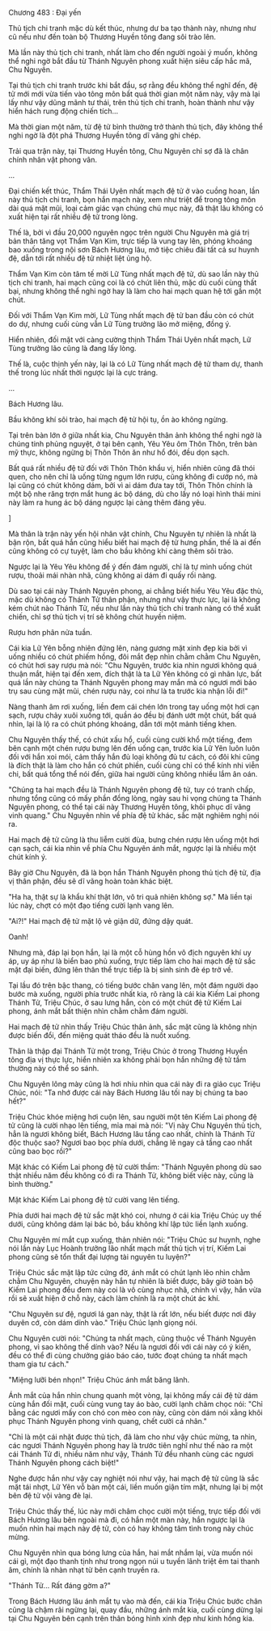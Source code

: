 




Chương 483 : Đại yến


Thủ tịch chi tranh mặc dù kết thúc, nhưng dư ba tạo thành này, nhưng như cũ nếu như đến toàn bộ Thương Huyền tông đang sôi trào lên.

Mà lần này thủ tịch chi tranh, nhất làm cho đến người ngoài ý muốn, không thể nghi ngờ bắt đầu từ Thánh Nguyên phong xuất hiện siêu cấp hắc mã, Chu Nguyên.

Tại thủ tịch chi tranh trước khi bắt đầu, sợ rằng đều không thể nghĩ đến, đệ tử mới mới vừa tiến vào tông môn bất quá thời gian một năm này, vậy mà lại lấy như vậy dũng mãnh tư thái, trên thủ tịch chi tranh, hoàn thành như vậy hiển hách rung động chiến tích...

Mà thời gian một năm, từ đệ tử bình thường trở thành thủ tịch, đây không thể nghi ngờ là đột phá Thương Huyền tông dĩ vãng ghi chép.

Trải qua trận này, tại Thương Huyền tông, Chu Nguyên chỉ sợ đã là chân chính nhân vật phong vân.

...

Đại chiến kết thúc, Thẩm Thái Uyên nhất mạch đệ tử ở vào cuồng hoan, lần này thủ tịch chi tranh, bọn hắn mạch này, xem như triệt để trong tông môn dài quá mặt mũi, loại cảm giác vạn chúng chú mục này, đã thật lâu không có xuất hiện tại rất nhiều đệ tử trong lòng.

Thế là, bởi vì đầu 20,000 nguyên ngọc trên người Chu Nguyên mà giá trị bản thân tăng vọt Thẩm Vạn Kim, trực tiếp là vung tay lên, phóng khoáng bao xuống trong nội sơn Bách Hương lâu, mở tiệc chiêu đãi tất cả sư huynh đệ, dẫn tới rất nhiều đệ tử nhiệt liệt ủng hộ.

Thẩm Vạn Kim còn tâm tế mời Lữ Tùng nhất mạch đệ tử, dù sao lần này thủ tịch chi tranh, hai mạch cũng coi là có chút liên thủ, mặc dù cuối cùng thất bại, nhưng không thể nghi ngờ hay là làm cho hai mạch quan hệ tới gần một chút.

Đối với Thẩm Vạn Kim mời, Lữ Tùng nhất mạch đệ tử ban đầu còn có chút do dự, nhưng cuối cùng vẫn Lữ Tùng trưởng lão mở miệng, đồng ý.

Hiển nhiên, đối mặt với càng cường thịnh Thẩm Thái Uyên nhất mạch, Lữ Tùng trưởng lão cũng là đang lấy lòng.

Thế là, cuộc thịnh yến này, lại là có Lữ Tùng nhất mạch đệ tử tham dự, thanh thế trong lúc nhất thời ngược lại là cực tráng.

...

Bách Hương lâu.

Bầu không khí sôi trào, hai mạch đệ tử hội tụ, ồn ào không ngừng.

Tại trên bàn lớn ở giữa nhất kia, Chu Nguyên thân ảnh không thể nghi ngờ là chúng tinh phủng nguyệt, ở tại bên cạnh, Yêu Yêu ôm Thôn Thôn, trên bàn mỹ thực, không ngừng bị Thôn Thôn ăn như hổ đói, đều dọn sạch.

Bất quá rất nhiều đệ tử đối với Thôn Thôn khẩu vị, hiển nhiên cũng đã thói quen, cho nên chỉ là uống từng ngụm lớn rượu, cũng không đi cướp nó, mà lại cũng có chút không dám, bởi vì ai dám đưa tay tới, Thôn Thôn chính là một bộ nhe răng trợn mắt hung ác bộ dáng, dù cho lấy nó loại hình thái mini này làm ra hung ác bộ dáng ngược lại càng thêm đáng yêu.

]

Mà thân là trận này yến hội nhân vật chính, Chu Nguyên tự nhiên là nhất là bận rộn, bất quá hắn cũng hiểu biết hai mạch đệ tử hưng phấn, thế là ai đến cũng không có cự tuyệt, làm cho bầu không khí càng thêm sôi trào.

Ngược lại là Yêu Yêu không để ý đến đám người, chỉ là tự mình uống chút rượu, thoải mái nhàn nhã, cũng không ai dám đi quấy rối nàng.

Dù sao tại cái này Thánh Nguyên phong, ai chẳng biết hiểu Yêu Yêu đặc thù, mặc dù không có Thánh Tử thân phận, nhưng như vậy thực lực, lại là không kém chút nào Thánh Tử, nếu như lần này thủ tịch chi tranh nàng có thể xuất chiến, chỉ sợ thủ tịch vị trí sẽ không chút huyền niệm.

Rượu hơn phân nửa tuần.

Cái kia Lữ Yên bỗng nhiên đứng lên, nàng gương mặt xinh đẹp kia bởi vì uống nhiều có chút phiếm hồng, đôi mắt đẹp nhìn chằm chằm Chu Nguyên, có chút hơi say rượu mà nói: "Chu Nguyên, trước kia nhìn ngươi không quá thuận mắt, hiện tại đến xem, đích thật là ta Lữ Yên không có gì nhãn lực, bất quá lần này chúng ta Thánh Nguyên phong may mắn mà có ngươi mới bảo trụ sau cùng mặt mũi, chén rượu này, coi như là ta trước kia nhận lỗi đi!"

Nàng thanh âm rơi xuống, liền đem cái chén lớn trong tay uống một hơi cạn sạch, rượu chảy xuôi xuống tới, quần áo đều bị đánh ướt một chút, bất quá nhìn, lại là lộ ra có chút phóng khoáng, dẫn tới một mảnh tiếng khen.

Chu Nguyên thấy thế, có chút xấu hổ, cuối cùng cười khổ một tiếng, đem bên cạnh một chén rượu bưng lên đến uống cạn, trước kia Lữ Yên luôn luôn đối với hắn xoi mói, cảm thấy hắn đủ loại không đủ tư cách, có đôi khi cũng là đích thật là làm cho hắn có chút phiền, cuối cùng chỉ có thể kính nhi viễn chi, bất quá tổng thể nói đến, giữa hai người cũng không nhiều lắm ân oán.

"Chúng ta hai mạch đều là Thánh Nguyên phong đệ tử, tuy có tranh chấp, nhưng tổng cũng có mấy phần đồng lòng, ngày sau hi vọng chúng ta Thánh Nguyên phong, có thể tại cái này Thương Huyền tông, khôi phục dĩ vãng vinh quang." Chu Nguyên nhìn về phía đệ tử khác, sắc mặt nghiêm nghị nói ra.

Hai mạch đệ tử cũng là thu liễm cười đùa, bưng chén rượu lên uống một hơi cạn sạch, cái kia nhìn về phía Chu Nguyên ánh mắt, ngược lại là nhiều một chút kính ý.

Bây giờ Chu Nguyên, đã là bọn hắn Thánh Nguyên phong thủ tịch đệ tử, địa vị thân phận, đều sẽ dĩ vãng hoàn toàn khác biệt.

"Ha ha, thật sự là khẩu khí thật lớn, vô tri quả nhiên không sợ." Mà liền tại lúc này, chợt có một đạo tiếng cười lạnh vang lên.

"Ai?!" Hai mạch đệ tử mặt lộ vẻ giận dữ, đứng dậy quát.

Oanh!

Nhưng mà, đáp lại bọn hắn, lại là một cỗ hùng hồn vô địch nguyên khí uy áp, uy áp như là biển bao phủ xuống, trực tiếp làm cho hai mạch đệ tử sắc mặt đại biến, đứng lên thân thể trực tiếp là bị sinh sinh đè ép trở về.

Tại lầu đó trên bậc thang, có tiếng bước chân vang lên, một đám người dạo bước mà xuống, người phía trước nhất kia, rõ ràng là cái kia Kiếm Lai phong Thánh Tử, Triệu Chúc, ở sau lưng hắn, còn có một chút đệ tử Kiếm Lai phong, ánh mắt bất thiện nhìn chằm chằm đám người.

Hai mạch đệ tử nhìn thấy Triệu Chúc thân ảnh, sắc mặt cũng là không nhịn được biến đổi, đến miệng quát tháo đều là nuốt xuống.

Thân là thập đại Thánh Tử một trong, Triệu Chúc ở trong Thương Huyền tông địa vị thực lực, hiển nhiên xa không phải bọn hắn những đệ tử tầm thường này có thể so sánh.

Chu Nguyên lông mày cũng là hơi nhíu nhìn qua cái này đi ra giảo cục Triệu Chúc, nói: "Ta nhớ được cái này Bách Hương lâu tối nay bị chúng ta bao hết?"

Triệu Chúc khóe miệng hơi cuộn lên, sau người một tên Kiếm Lai phong đệ tử cũng là cười nhạo lên tiếng, mỉa mai mà nói: "Vị này Chu Nguyên thủ tịch, hẳn là ngươi không biết, Bách Hương lâu tầng cao nhất, chính là Thánh Tử độc thuộc sao? Ngươi bao bọc phía dưới, chẳng lẽ ngay cả tầng cao nhất cũng bao bọc rồi?"

Mặt khác có Kiếm Lai phong đệ tử cười thầm: "Thánh Nguyên phong dù sao thật nhiều năm đều không có đi ra Thánh Tử, không biết việc này, cũng là bình thường."

Mặt khác Kiếm Lai phong đệ tử cười vang lên tiếng.

Phía dưới hai mạch đệ tử sắc mặt khó coi, nhưng ở cái kia Triệu Chúc uy thế dưới, cũng không dám lại bác bỏ, bầu không khí lập tức liền lạnh xuống.

Chu Nguyên mí mắt cụp xuống, thản nhiên nói: "Triệu Chúc sư huynh, nghe nói lần này Lục Hoành trưởng lão nhất mạch mất thủ tịch vị trí, Kiếm Lai phong cũng sẽ tổn thất đại lượng tài nguyên tu luyện?"

Triệu Chúc sắc mặt lập tức cứng đờ, ánh mắt có chút lạnh lẽo nhìn chằm chằm Chu Nguyên, chuyện này hắn tự nhiên là biết được, bây giờ toàn bộ Kiếm Lai phong đều đem này coi là vô cùng nhục nhã, chính vì vậy, hắn vừa rồi sẽ xuất hiện ở chỗ này, cách làm chính là ra một chút ác khí.

"Chu Nguyên sư đệ, ngươi lá gan này, thật là rất lớn, nếu biết được nơi đây duyên cớ, còn dám dính vào." Triệu Chúc lạnh giọng nói.

Chu Nguyên cười nói: "Chúng ta nhất mạch, cũng thuộc về Thánh Nguyên phong, vì sao không thể dính vào? Nếu là ngươi đối với cái này có ý kiến, đều có thể đi cùng chưởng giáo báo cáo, tước đoạt chúng ta nhất mạch tham gia tư cách."

"Miệng lưỡi bén nhọn!" Triệu Chúc ánh mắt băng lãnh.

Ánh mắt của hắn nhìn chung quanh một vòng, lại không mấy cái đệ tử dám cùng hắn đối mặt, cuối cùng vung tay áo bào, cười lạnh châm chọc nói: "Chỉ bằng các ngươi mấy con chó con mèo con này, cũng còn dám nói xằng khôi phục Thánh Nguyên phong vinh quang, chết cười cá nhân."

"Chỉ là một cái nhặt được thủ tịch, đã làm cho như vậy chúc mừng, ta nhìn, các ngươi Thánh Nguyên phong hay là trước tiên nghĩ như thế nào ra một cái Thánh Tử đi, nhiều năm như vậy, Thánh Tử đều nhanh cùng các ngươi Thánh Nguyên phong cách biệt!"

Nghe được hắn như vậy cay nghiệt nói như vậy, hai mạch đệ tử cũng là sắc mặt tái nhợt, Lữ Yên vỗ bàn một cái, liền muốn giận tím mặt, nhưng lại bị một bên đệ tử vội vàng đè lại.

Triệu Chúc thấy thế, lúc này mới châm chọc cười một tiếng, trực tiếp đối với Bách Hương lâu bên ngoài mà đi, có hắn một màn này, hắn ngược lại là muốn nhìn hai mạch này đệ tử, còn có hay không tâm tình trong này chúc mừng.

Chu Nguyên nhìn qua bóng lưng của hắn, hai mắt nhắm lại, vừa muốn nói cái gì, một đạo thanh tịnh như trong ngọn núi u tuyền lãnh triệt êm tai thanh âm, chính là nhàn nhạt từ bên cạnh truyền ra.

"Thánh Tử... Rất đáng gờm a?"

Trong Bách Hương lâu ánh mắt tụ vào mà đến, cái kia Triệu Chúc bước chân cũng là chậm rãi ngừng lại, quay đầu, những ánh mắt kia, cuối cùng dừng lại tại Chu Nguyên bên cạnh trên thân bóng hình xinh đẹp như kinh hồng kia.




